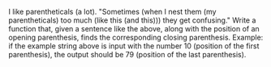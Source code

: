 I like parentheticals (a lot).
"Sometimes (when I nest them (my parentheticals) too much (like this (and this))) they get confusing."
Write a function that, given a sentence like the above, along with the position of an opening parenthesis, finds the corresponding closing parenthesis.
Example: if the example string above is input with the number 10 (position of the first parenthesis), the output should be 79 (position of the last parenthesis).
